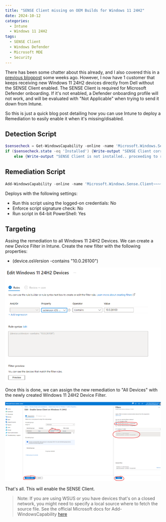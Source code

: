 ```yaml
---
title: "SENSE Client missing on OEM Builds for Windows 11 24H2"
date: 2024-10-12
categories:
  - Intune
  - Windows 11 24H2
tags:
  - SENSE Client
  - Windows Defender
  - Microsoft MDE
  - Security
---
```


There has been some chatter about this already, and I also covered this in a [previous blogpost](https://evil365.com/windows%2011/Windows11_24H2_NotableThings/) some weeks ago. However, I now have 1 customer that keeps receiving new Windows 11 24H2 devices directly from Dell without the SENSE Client enabled. The SENSE Client is required for Microsoft Defender onboarding. If it's not enabled, a Defender onboarding profile will not work, and will be evaluated with "Not Applicable" when trying to send it down from Intune.

So this is just a quick blog post detailing how you can use Intune to deploy a Remediation to easily enable it when it's missing/disabled.

## Detection Script

```PowerShell
$sensecheck = Get-WindowsCapability -online -name 'Microsoft.Windows.Sense.Client~~~~'
if ($sensecheck.state -eq 'Installed') {Write-output "SENSE Client correctly installed, no actions performed"}
    else {Write-output "SENSE Client is not installed.. proceeding to remediation" ; exit 1}
```

## Remediation Script

```PowerShell
Add-WindowsCapability -online -name 'Microsoft.Windows.Sense.Client~~~~'
```

Deploys with the following settings:

* Run this script using the logged-on credentials: No
* Enforce script signature check: No
* Run script in 64-bit PowerShell: Yes

## Targeting

Assing the remediation to all Windows 11 24H2 Devices. We can create a new Device Filter in Intune. Create the new filter with the following properties:

* (device.osVersion -contains "10.0.26100")

![Device Filter](/assets/images/2024-10-12-SENSEClient-Missing-Windows11-24H2/DeviceFilter_24H2.png?raw=true "Device Filter for Windows 11 24H2")

Once this is done, we can assign the new remediation to "All Devices" with the newly created Windows 11 24H2 Device Filter.

![Remediation](/assets/images/2024-10-12-SENSEClient-Missing-Windows11-24H2/AssignRemediation.png?raw=true "Assign Remediation")

That's all. This will enable the SENSE Client.

>Note: If you are using WSUS or you have devices that's on a closed network, you might need to specify a local source where to fetch the source file. See the official Microsoft docs for Add-WindowsCapability [here](https://learn.microsoft.com/en-us/powershell/module/dism/add-windowscapability?view=windowsserver2022-ps)
